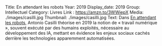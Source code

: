 Title: En attendant les robots
Year: 2019
Display_date: 2019
Group: Intellectuel
Category: Livres
Link : https://amzn.to/3WWiepX
Media: ./images/casilli.jpg
Thumbnail: ./images/casilli.jpg 
Text: Dans <a href="https://amzn.to/3WWiepX" target="_blank">En attendant les robots</a>, Antonio Casilli théorise en 2019 la notion de « travail numérique », souvent exécuté par des humains exploités, nécessaire au développement des IA, mettant en évidence les enjeux sociaux cachés derrière les technologies apparemment automatisées.